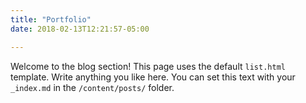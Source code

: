 ```yaml
---
title: "Portfolio"
date: 2018-02-13T12:21:57-05:00

---
```


Welcome to the blog section! This page uses the default `list.html` template. Write anything you like here. You can set this text with your `_index.md` in the `/content/posts/` folder.
